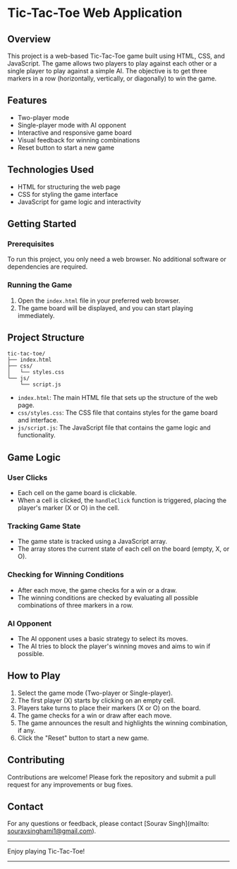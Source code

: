 # Tic-Tac-Toe Web Application

## Overview

This project is a web-based Tic-Tac-Toe game built using HTML, CSS, and JavaScript. The game allows two players to play against each other or a single player to play against a simple AI. The objective is to get three markers in a row (horizontally, vertically, or diagonally) to win the game.

## Features

- Two-player mode
- Single-player mode with AI opponent
- Interactive and responsive game board
- Visual feedback for winning combinations
- Reset button to start a new game

## Technologies Used

- HTML for structuring the web page
- CSS for styling the game interface
- JavaScript for game logic and interactivity

## Getting Started

### Prerequisites

To run this project, you only need a web browser. No additional software or dependencies are required.


### Running the Game

1. Open the `index.html` file in your preferred web browser.
2. The game board will be displayed, and you can start playing immediately.

## Project Structure

```plaintext
tic-tac-toe/
├── index.html
├── css/
│   └── styles.css
└── js/
    └── script.js
```

- `index.html`: The main HTML file that sets up the structure of the web page.
- `css/styles.css`: The CSS file that contains styles for the game board and interface.
- `js/script.js`: The JavaScript file that contains the game logic and functionality.

## Game Logic

### User Clicks

- Each cell on the game board is clickable.
- When a cell is clicked, the `handleClick` function is triggered, placing the player's marker (X or O) in the cell.

### Tracking Game State

- The game state is tracked using a JavaScript array.
- The array stores the current state of each cell on the board (empty, X, or O).

### Checking for Winning Conditions

- After each move, the game checks for a win or a draw.
- The winning conditions are checked by evaluating all possible combinations of three markers in a row.

### AI Opponent

- The AI opponent uses a basic strategy to select its moves.
- The AI tries to block the player's winning moves and aims to win if possible.

## How to Play

1. Select the game mode (Two-player or Single-player).
2. The first player (X) starts by clicking on an empty cell.
3. Players take turns to place their markers (X or O) on the board.
4. The game checks for a win or draw after each move.
5. The game announces the result and highlights the winning combination, if any.
6. Click the "Reset" button to start a new game.

## Contributing

Contributions are welcome! Please fork the repository and submit a pull request for any improvements or bug fixes.


## Contact

For any questions or feedback, please contact [Sourav Singh](mailto: souravsinghami1@gmail.com).

---

Enjoy playing Tic-Tac-Toe!

---